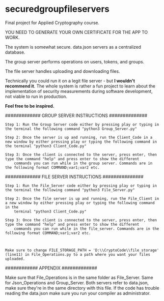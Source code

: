 # securedgroupfileservers
Final project for Applied Cryptography course.

YOU NEED TO GENERATE YOUR OWN CERTIFICATE FOR THE APP TO WORK.


The system is somewhat secure.
data.json servers as a centralized database.

The group server performs operations on users, tokens, and groups.

The file server handles uploading and downloading files.

Technically you could run it on a legit file server - but **I wouldn't recommend it**. The whole system is rather a fun project to learn about the implementation of security measurements during software development, not viable to run in production.

**Feel free to be inspired.**


############# GROUP SERVER INSTRUCTIONS ##############

    Step 1: Run the Group Server code either by pressing play or typing in the terminal the following command "python3 Group_Server.py"

    Step 2: Once the server is up and running, run the Client_Code in a new window by either pressing play or typing the following command in the terminal "python3 Client_Code.py" 

    Step 3: Once the client is connected to the server, press enter, then type the command "help" and press enter to show the different 
	    commands you can run while in the group server. Commands are in the following format COMMAND;var1;var2 etc.

############# FILE SERVER INSTRUCTIONS ###############

    Step 1: Run the File_Server code either by pressing play or typing in the terminal the following command "python3 File_Server.py"
    
    Step 2: Once the file server is up and running, run the File_Client in a new window by either pressing play or typing the following command in the 
	    terminal "python3 Client_Code.py"
     
    Step 3: Once the client is connected to the server, press enter, then type the command "help" and press enter to show the different 
	    commands you can run while in the file_server. Commands are in the following format COMMAND;var1;var2 etc.

     

	Make sure to change FILE_STORAGE_PATH = 'D:\\CryptoCode\\file_storage' (line11) in File_Operations.py to a path where you want your files uploaded.


############ APPENDIX #############

Make sure that File_Operations is in the same folder as File_Server.
Same for Json_Operations and Group_Server.
Both servers refer to data.json, make sure they're in the same directory with this file.
    If the code has trouble reading the data.json make sure you run your compiler as administrator.
